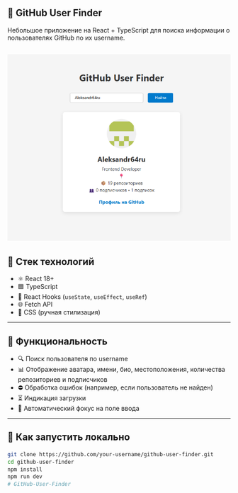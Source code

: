 ## 🚀 GitHub User Finder

Небольшое приложение на React + TypeScript для поиска информации о пользователях GitHub по их username.

![screenshot](images/screen.png)
---

## 🔧 Стек технологий

- ⚛️ React 18+
- 🟦 TypeScript
- 🎣 React Hooks (`useState`, `useEffect`, `useRef`)
- 🌐 Fetch API
- 💅 CSS (ручная стилизация)

---

## 📸 Функциональность

- 🔍 Поиск пользователя по username
- 📊 Отображение аватара, имени, био, местоположения, количества репозиториев и подписчиков
- ⛔ Обработка ошибок (например, если пользователь не найден)
- ⏳ Индикация загрузки
- 🎯 Автоматический фокус на поле ввода

---

## 🚀 Как запустить локально

```bash
git clone https://github.com/your-username/github-user-finder.git
cd github-user-finder
npm install
npm run dev
#   G i t H u b - U s e r - F i n d e r 
 
 
